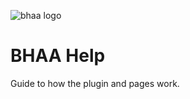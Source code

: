 ![bhaa logo](https://github.com/emeraldjava/bhaa_wordpress_plugin/raw/master/src/front/img/bhaa_logo_transparent.png)

# BHAA Help

Guide to how the plugin and pages work.
